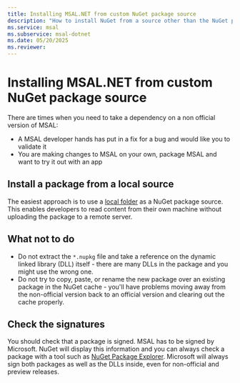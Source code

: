```yaml
---
title: Installing MSAL.NET from custom NuGet package source
description: "How to install NuGet from a source other than the NuGet package feed."
ms.service: msal
ms.subservice: msal-dotnet
ms.date: 05/20/2025
ms.reviewer: 
---
```


# Installing MSAL.NET from custom NuGet package source

There are times when you need to take a dependency on a non official version of MSAL:

* A MSAL developer hands has put in a fix for a bug and would like you to validate it
* You are making changes to MSAL on your own, package MSAL and want to try it out with an app

## Install a package from a local source

The easiest approach is to use a [local folder](/nuget/hosting-packages/local-feeds) as a NuGet package source. This enables developers to read content from their own machine without uploading the package to a remote server.

## What not to do

* Do not extract the `*.nupkg` file and take a reference on the dynamic linked library (DLL) itself - there are many DLLs in the package and you might use the wrong one.
* Do not try to copy, paste, or rename the new package over an existing package in the NuGet cache - you'll have problems moving away from the non-official version back to an official version and clearing out the cache properly.

## Check the signatures

You should check that a package is signed. MSAL has to be signed by Microsoft. NuGet will display this information and you can always check a package with a tool such as [NuGet Package Explorer](https://github.com/NuGetPackageExplorer/NuGetPackageExplorer). Microsoft will always sign both packages as well as the DLLs inside, even for non-official and preview releases.
